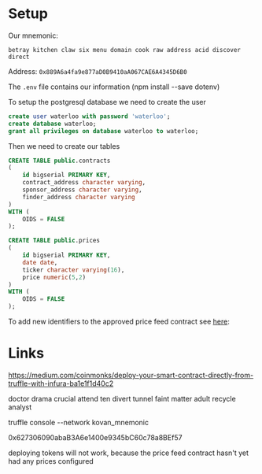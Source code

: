 # Setup

Our mnemonic:
```
betray kitchen claw six menu domain cook raw address acid discover direct
```
Address: `0x889A6a4fa9e877aD0B9410aA067CAE6A4345D6B0`

The `.env` file contains our information (npm install --save dotenv)

To setup the postgresql database we need to create the user

```sql
create user waterloo with password 'waterloo';
create database waterloo;
grant all privileges on database waterloo to waterloo;
```


Then we need to create our tables
```sql
CREATE TABLE public.contracts
(
    id bigserial PRIMARY KEY,
    contract_address character varying,
    sponsor_address character varying,
    finder_address character varying
)
WITH (
    OIDS = FALSE
);

CREATE TABLE public.prices
(
    id bigserial PRIMARY KEY,
    date date,                         
    ticker character varying(16),
    price numeric(5,2)
)
WITH (
    OIDS = FALSE
);
```


To add new identifiers to the approved price feed contract see [here](https://docs.umaproject.org/uma/explainers/price-feed-configuration.html):   


# Links

https://medium.com/coinmonks/deploy-your-smart-contract-directly-from-truffle-with-infura-ba1e1f1d40c2




doctor drama crucial attend ten divert tunnel faint matter adult recycle analyst



truffle console --network kovan_mnemonic


0x627306090abaB3A6e1400e9345bC60c78a8BEf57



deploying tokens will not work, because the price feed contract hasn't yet had any prices configured


